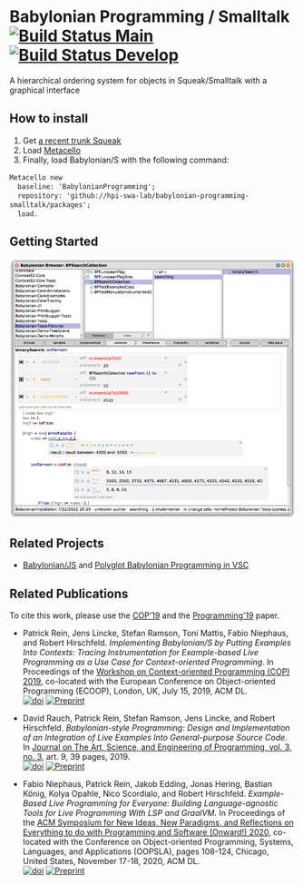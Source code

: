 # Babylonian Programming / Smalltalk [![Build Status Main](https://github.com/hpi-swa-lab/babylonian-programming-smalltalk/actions/workflows/main.yml/badge.svg?branch=main)](https://github.com/hpi-swa-lab/babylonian-programming-smalltalk/actions/workflows/main.yml) [![Build Status Develop](https://github.com/hpi-swa-lab/babylonian-programming-smalltalk/actions/workflows/main.yml/badge.svg?branch=develop)](https://github.com/hpi-swa-lab/babylonian-programming-smalltalk/actions/workflows/main.yml)

A hierarchical ordering system for objects in Squeak/Smalltalk with a graphical interface

## How to install
1. Get [a recent trunk Squeak](http://www.squeak.org)
2. Load [Metacello](https://github.com/dalehenrich/metacello-work)
3. Finally, load Babylonian/S with the following command:

```Smalltalk
Metacello new
  baseline: 'BabylonianProgramming';
  repository: 'github://hpi-swa-lab/babylonian-programming-smalltalk/packages';
  load.
```

## Getting Started

![Babylonian/S screenshot][babylonian_screenshot]

## Related Projects

- [Babylonian/JS][babylonian_js] and [Polyglot Babylonian Programming in VSC][babylonian_vsc]

## Related Publications

To cite this work, please use the [COP'19][cop19_paper] and the [Programming'19][prog19_paper] paper.
 
- Patrick Rein, Jens Lincke, Stefan Ramson, Toni Mattis, Fabio Niephaus, and
Robert Hirschfeld. *Implementing Babylonian/S by Putting Examples Into Contexts:
Tracing Instrumentation for Example-based Live Programming as a Use Case for
Context-oriented Programming*. In Proceedings of the [Workshop on
Context-oriented Programming (COP) 2019][cop19], co-located with the European
Conference on Object-oriented Programming (ECOOP), London, UK, July 15, 2019,
ACM DL.  
[![doi][cop19_doi]][cop19_paper] [![Preprint][preprint]][cop19_pdf]

- David Rauch, Patrick Rein, Stefan Ramson, Jens Lincke, and Robert Hirschfeld.
*Babylonian-style Programming: Design and Implementation of an Integration of
Live Examples Into General-purpose Source Code*. In [Journal on The Art,
Science, and Engineering of Programming, vol. 3, no. 3][prog19], art. 9, 39
pages, 2019.  
[![doi][prog19_doi]][prog19_paper] [![Preprint][preprint]][prog19_pdf]

- Fabio Niephaus, Patrick Rein, Jakob Edding, Jonas Hering, Bastian König, Kolya
Opahle, Nico Scordialo, and Robert Hirschfeld. *Example-Based Live Programming
for Everyone: Building Language-agnostic Tools for Live Programming With LSP and
GraalVM*. In Proceedings of the [ACM Symposium for New Ideas, New Paradigms, and
Reflections on Everything to do with Programming and Software (Onward!)
2020][onward20], co-located with the Conference on Object-oriented Programming,
Systems, Languages, and Applications (OOPSLA), pages 108-124, Chicago, United
States, November 17-18, 2020, ACM DL.  
[![doi][onward20_doi]][onward20_paper] [![Preprint][preprint]][onward20_pdf]


[preprint]: https://img.shields.io/badge/preprint-download-blue.svg
[babylonian_js]: https://lively-kernel.org/lively4/lively4-core/start.html?load=https://lively-kernel.org/lively4/lively4-core/src/babylonian-programming-editor/demos/index.md
[babylonian_vsc]: https://github.com/hpi-swa/polyglot-live-programming
[prog19_doi]: https://img.shields.io/badge/doi-10.22152/programming--journal.org/2019/3/9-blue.svg
[prog19_paper]: https://doi.org/10.22152/programming-journal.org/2019/3/9
[prog19_pdf]: https://arxiv.org/pdf/1902.00549v1
[cop19_doi]: https://img.shields.io/badge/doi-10.1145/3340671.3343358-blue.svg
[cop19_paper]: https://doi.org/10.1145/3340671.3343358
[cop19_pdf]: http://hirschfeld.org/writings/media/ReinLinckeRamsonMattisNiephausHirschfeld_2019_ImplementingBabylonianSbyPuttingExamplesIntoContextsTracingInstrumentationForExampleBasedLiveProgrammingAsAUseCaseForContextOrientedProgramming_AcmDL.pdf
[onward20_doi]: https://img.shields.io/badge/doi-10.1145/3426428.3426919-blue.svg
[onward20_paper]: https://doi.org/10.1145/3426428.3426919
[onward20_pdf]: http://fniephaus.com/2020/onward20-live-programming.pdf
[onward20]: https://2020.splashcon.org/details/splash-2020-Onward-papers/7/Example-Based-Live-Programming-for-Everyone-Building-Language-agnostic-Tools-for-Liv
[squeakorg]: http://www.squeak.org
[metacello]: https://github.com/dalehenrich/metacello-work
[babylonian_screenshot]: https://github.com/hpi-swa-lab/babylonian-programming-smalltalk/blob/media/screenshot-for-readme.png?raw=true
[cop19]: https://2019.ecoop.org/home/COP-2019
[prog19]: https://programming-journal.org/2019/3/issue3/
